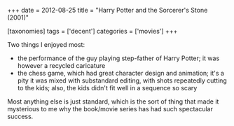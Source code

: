 +++
date = 2012-08-25
title = "Harry Potter and the Sorcerer's Stone (2001)"

[taxonomies]
tags = ['decent']
categories = ['movies']
+++

Two things I enjoyed most:

-   the performance of the guy playing step-father of Harry Potter; it
    was however a recycled caricature
-   the chess game, which had great character design and animation;
    it\'s a pity it was mixed with substandard editing, with shots
    repeatedly cutting to the kids; also, the kids didn\'t fit well in a
    sequence so scary

Most anything else is just standard, which is the sort of thing that
made it mysterious to me why the book/movie series has had such
spectacular success.
